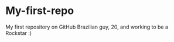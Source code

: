 My-first-repo
=============

My first repository on GitHub
Brazilian guy, 20, and working to be a Rockstar :)
